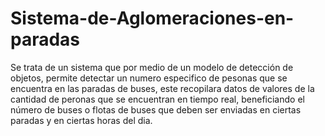 # Sistema-de-Aglomeraciones-en-paradas

Se trata de un sistema que por medio de un modelo de detección de objetos, permite detectar un numero especifico de pesonas que se encuentra en las paradas de buses, este recopilara datos de valores de la cantidad de peronas que se encuentran en tiempo real, beneficiando el número de buses o flotas de buses que deben ser enviadas en ciertas paradas y en ciertas horas del dia.
